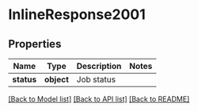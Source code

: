 # InlineResponse2001

## Properties
Name | Type | Description | Notes
------------ | ------------- | ------------- | -------------
**status** | **object** | Job status | 

[[Back to Model list]](../README.md#documentation-for-models) [[Back to API list]](../README.md#documentation-for-api-endpoints) [[Back to README]](../README.md)

